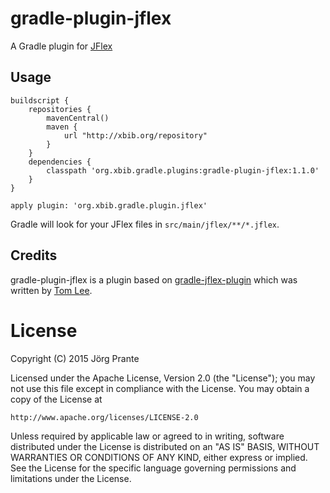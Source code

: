 # gradle-plugin-jflex

A Gradle plugin for [JFlex](http://jflex.de)

## Usage

    buildscript {
        repositories {
            mavenCentral()
            maven {
                url "http://xbib.org/repository"
            }
        }
        dependencies {
            classpath 'org.xbib.gradle.plugins:gradle-plugin-jflex:1.1.0'
        }
    }

    apply plugin: 'org.xbib.gradle.plugin.jflex'

Gradle will look for your JFlex files in `src/main/jflex/**/*.jflex`.

## Credits

gradle-plugin-jflex is a plugin based on
[gradle-jflex-plugin](https://github.com/thomaslee/gradle-jflex-plugin)
which was written by [Tom Lee](http://tomlee.co).

# License

Copyright (C) 2015 Jörg Prante

Licensed under the Apache License, Version 2.0 (the "License");
you may not use this file except in compliance with the License.
You may obtain a copy of the License at

    http://www.apache.org/licenses/LICENSE-2.0

Unless required by applicable law or agreed to in writing, software
distributed under the License is distributed on an "AS IS" BASIS,
WITHOUT WARRANTIES OR CONDITIONS OF ANY KIND, either express or implied.
See the License for the specific language governing permissions and
limitations under the License.

